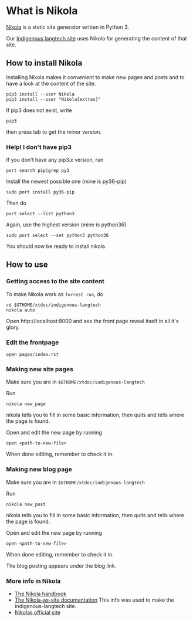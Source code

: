 # What is Nikola


[Nikola](http://getnikola.com) is a static site generator written in Python 3.


Our [Indigenous langtech site](http://indigenous-langtech.uit.no) uses Nikola for generating the content of that site.


## How to install Nikola


Installing Nikola makes it convenient to make new pages and posts and to have a look at the content of the site.


```
pip3 install --user Nikola
pip3 install --user "Nikola[extras]"
```


If pip3 does not exist, write
```
pip3
```
then press tab to get the minor version.


### Help! I don't have pip3
If you don't have any pip3.x version, run


```
port search pip|grep py3
```


Install the newest possible one (mine is py36-pip)
```
sudo port install py36-pip
```


Then do
```
port select --list python3
```


Again, use the highest version (mine is python36)
```
sudo port select --set python3 python36
```


You should now be ready to install nikola.


## How to use


### Getting access to the site content


To make Nikola work as `forrest run`, do
```
cd $GTHOME/xtdoc/indigenous-langtech
nikola auto
```


Open http://localhost:8000 and see the front page reveal itself in all it's glory.


### Edit the frontpage


```
open pages/index.rst
```


### Making new site pages


Make sure you are in `$GTHOME/xtdoc/indigenous-langtech`


Run
```
nikola new_page
```


nikola tells you to fill in some basic information, then quits and tells where the page is found.


Open and edit the new page by running
```
open <path-to-new-file>
```


When done editing, remember to check it in.


### Making new blog page


Make sure you are in `$GTHOME/xtdoc/indigenous-langtech`


Run
```
nikola new_post
```


nikola tells you to fill in some basic information, then quits and tells where the page is found.


Open and edit the new page by running
```
open <path-to-new-file>
```


When done editing, remember to check it in.


The blog posting appears under the blog link.


### More info in Nikola


* [The Nikola handbook](https://getnikola.com/handbook.html)
* [The Nikola-as-site documentation](https://getnikola.com/creating-a-site-not-a-blog-with-nikola.html) This info was used to make the indigenous-langtech site.
* [Nikolas official site](https://getnikola.com)
